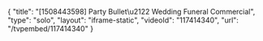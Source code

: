 {
    "title": "[1508443598] Party Bullet\u2122 Wedding Funeral Commercial",
    "type": "solo",
    "layout": "iframe-static",
    "videoId": "117414340",
    "url": "\/tvpembed\/117414340"
}